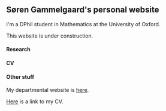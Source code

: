 ## Søren Gammelgaard's personal website

I'm a DPhil student in Mathematics at the University of Oxford.

This website is under construction.


#### Research

#### CV

#### Other stuff

My departmental website is [here](https://www.maths.ox.ac.uk/people/soren.gammelgaard).

[Here](https://www.sorengam.github.io/CV.pdf) is a link to my CV.
